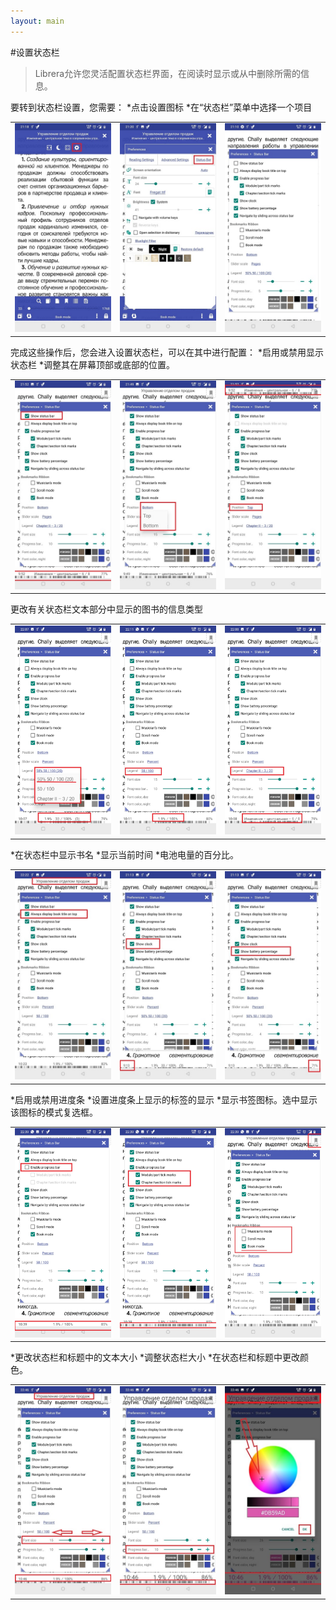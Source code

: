 ```yaml
---
layout: main
---
```


#设置状态栏

> Librera允许您灵活配置状态栏界面，在阅读时显示或从中删除所需的信息。

要转到状态栏设置，您需要：
*点击设置图标
*在“状态栏”菜单中选择一个项目

||||
|-|-|-|
|![](1.jpg)|![](2.jpg)|![](3.jpg)|

完成这些操作后，您会进入设置状态栏，可以在其中进行配置：
*启用或禁用显示状态栏
*调整其在屏幕顶部或底部的位置。

||||
|-|-|-|
|![](20.jpg)|![](22.jpg)|![](21.jpg)|


更改有关状态栏文本部分中显示的图书的信息类型

||||
|-|-|-|
|![](30.jpg)|![](31.jpg)|![](32.jpg)|

*在状态栏中显示书名
*显示当前时间
*电池电量的百分比。

||||
|-|-|-|
|![](40.jpg)|![](41.jpg)|![](42.jpg)|


*启用或禁用进度条
*设置进度条上显示的标签的显示
*显示书签图标。选中显示该图标的模式复选框。

||||
|-|-|-|
|![](50.jpg)|![](51.jpg)|![](52.jpg)|

*更改状态栏和标题中的文本大小
*调整状态栏大小
*在状态栏和标题中更改颜色。

||||
|-|-|-|
|![](60.jpg)|![](61.jpg)|![](622.jpg)|
